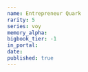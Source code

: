 ```yaml
---
name: Entrepreneur Quark
rarity: 5
series: voy
memory_alpha:
bigbook_tier: -1
in_portal:
date:
published: true
---
```



